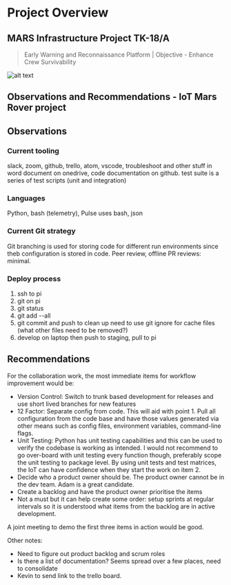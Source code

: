 # Project Overview #

## MARS Infrastructure Project TK-18/A ##

> Early Warning and Reconnaissance Platform | Objective - Enhance Crew Survivability

![alt text](https://github.com/jricho/iot/rover.png "Rover scale model")

## Observations and Recommendations - IoT Mars Rover project ##

## Observations ##

### Current tooling ###

slack, zoom, github, trello, atom, vscode, troubleshoot and other stuff in word document on onedrive, code documentation on github.  test suite is a series of test scripts (unit and integration)

### Languages ###

Python, bash (telemetry), Pulse uses bash, json

### Current Git strategy ###

Git branching is used for storing code for different run environments since theb configuration is stored in code.
Peer review, offline PR reviews: minimal.

### Deploy process ###

1. ssh to pi
2. git on pi
3. git status
4. git add --all
5. git commit and push to clean up
need to use git ignore for cache files (what other files need to be removed?)
6. develop on laptop then push to staging, pull to pi

## Recommendations ##

For the collaboration work, the most immediate items for workflow improvement would be:

- Version Control: Switch to trunk based development for releases and use short lived branches for new features
- 12 Factor: Separate config from code.  This will aid with point 1.  Pull all configuration from the code base and have those values generated via other means such as config files, environment variables, command-line flags.
- Unit Testing: Python has unit testing capabilities and this can be used to verify the codebase is working as intended.  I would not recommend to go over-board with unit testing every function though, preferably scope the unit testing to package level.   By using unit tests and test matrices, the IoT can have confidence when they start the work on item 2.
- Decide who a product owner should be.  The product owner cannot be in the dev team.  Adam is a great candidate.
- Create a backlog and have the product owner prioritise the items
- Not a must but it can help create some order: setup sprints at regular intervals so it is understood what items from the backlog are in active development.

A joint meeting to demo the first three items in action would be good.  

Other notes:

- Need to figure out product backlog and scrum roles
- Is there a list of documentation?  Seems spread over a few places, need to consolidate
- Kevin to send link to the trello board.